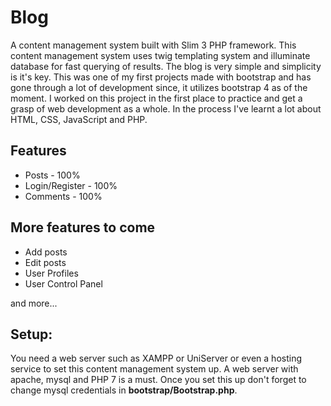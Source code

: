 # Blog
<p>A content management system built with Slim 3 PHP framework. This content management system uses twig templating system and illuminate database for fast querying of results. The blog is very simple and simplicity is it's key. This was one of my first projects made with bootstrap and has gone through a lot of development since, it utilizes bootstrap 4 as of the moment. I worked on this project in the first place to practice and get a grasp of web development as a whole. In the process I've learnt a lot about HTML, CSS, JavaScript and PHP.</p>

<h2>Features</h2>
<ul>
  <li>Posts - 100%</li>
  <li>Login/Register - 100%</li>
  <li>Comments - 100%</li>
</ul>

<h2>More features to come</h2>
<ul>
  <li>Add posts</li>
  <li>Edit posts</li>
  <li>User Profiles</li>
  <li>User Control Panel</li>
</ul>
<p>and more...</p>

<h2>Setup:</h2>
<p>You need a web server such as XAMPP or UniServer or even a hosting service to set this content management system up. A web server with apache, mysql and PHP 7 is a must. Once you set this up don't forget to change mysql credentials in <b>bootstrap/Bootstrap.php</b>.</p>
